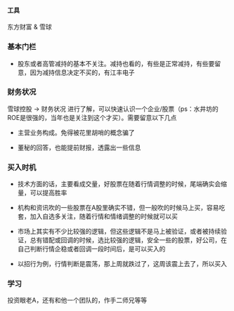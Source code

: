 #### 工具

东方财富 & 雪球



### 基本门栏

+ 股东或者高管减持的基本不关注。减持也看的，有些是正常减持，有些要留意，因为减持信息决定不买的，有江丰电子



### 财务状况

雪球控股 -> 财务状况 进行了解，可以快速认识一个企业/股票（ps：水井坊的ROE是很强的，当年也是关注到这个才买）。需要留意以下几点

+ 主营业务构成。免得被花里胡哨的概念骗了

+ 董秘的回答，也能提前财报，透露出一些信息

  

### 买入时机

+ 技术方面的话，主要看成交量，好股票在随着行情调整的时候，尾端确实会缩量，可以提高胜率
+ 机构和资讯吹的一些股票在A股里确实不错，但一般吹的时候马上买，容易吃套，加入自选多关注，随着行情和情绪调整的时候就可以买

+ 市场上其实有不少比较强的逻辑，但这些逻辑不是马上被验证，或者被持续验证，总有错配或回调的时候，选比较强的逻辑，安全一些的股票，好公司，在自己判断行情企稳或者回调一段时间后，是可以买入的

+ 以招行为例，行情判断是震荡，那上周就跌过了，这周该震上去了，所以买入

  

### 学习

投资眼老A，还有和他一个团队的，作手二师兄等等

